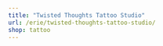 ```yaml
---
title: "Twisted Thoughts Tattoo Studio"
url: /erie/twisted-thoughts-tattoo-studio/
shop: tattoo
---
```

